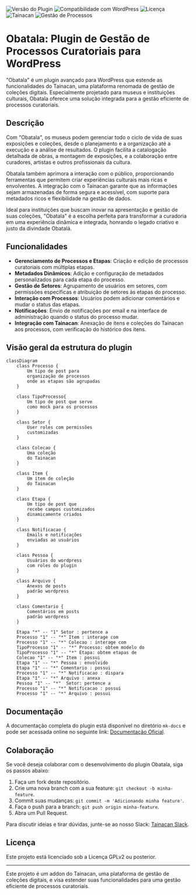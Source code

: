 ![Versão do Plugin](https://img.shields.io/badge/version-1.2.32-blue.svg)
![Compatibilidade com WordPress](https://img.shields.io/badge/WordPress-v5.7%2B-blue.svg)
![Licença](https://img.shields.io/badge/license-GPLv2-blue.svg)
![Tainacan](https://img.shields.io/badge/Tainacan-Addon-blue.svg)
![Gestão de Processos](https://img.shields.io/badge/Gestão-de_Processos-blue.svg)

# Obatala: Plugin de Gestão de Processos Curatoriais para WordPress

"Obatala" é um plugin avançado para WordPress que estende as funcionalidades do Tainacan, uma plataforma renomada de gestão de coleções digitais. Especialmente projetado para museus e instituições culturais, Obatala oferece uma solução integrada para a gestão eficiente de processos curatoriais.

## Descrição

Com "Obatala", os museus podem gerenciar todo o ciclo de vida de suas exposições e coleções, desde o planejamento e a organização até a execução e a análise de resultados. O plugin facilita a catalogação detalhada de obras, a montagem de exposições, e a colaboração entre curadores, artistas e outros profissionais da cultura.

Obatala também aprimora a interação com o público, proporcionando ferramentas que permitem criar experiências culturais mais ricas e envolventes. A integração com o Tainacan garante que as informações sejam armazenadas de forma segura e acessível, com suporte para metadados ricos e flexibilidade na gestão de dados.

Ideal para instituições que buscam inovar na apresentação e gestão de suas coleções, "Obatala" é a escolha perfeita para transformar a curadoria em uma experiência dinâmica e integrada, honrando o legado criativo e justo da divindade Obatalá.

## Funcionalidades

- **Gerenciamento de Processos e Etapas**: Criação e edição de processos curatoriais com múltiplas etapas.
- **Metadados Dinâmicos**: Adição e configuração de metadados personalizados para cada etapa do processo.
- **Gestão de Setores**: Agrupamento de usuários em setores, com permissões específicas e atribuição de setores às etapas do processo.
- **Interação com Processos**: Usuários podem adicionar comentários e mudar o status das etapas.
- **Notificações**: Envio de notificações por email e na interface de administração quando o status do processo mudar.
- **Integração com Tainacan**: Anexação de itens e coleções do Tainacan aos processos, com verificação do histórico dos itens.

## Visão geral da estrutura do plugin

```mermaid
classDiagram
    class Processo {
        Um tipo de post para 
        organização de processos
        onde as etapas são agrupadas
    }

    class TipoProcesso{
        Um tipo de post que serve
        como mock para os processos
    }

    class Setor {
        User roles com permissões
        customizadas
    }

    class Colecao {
        Uma coleção
        do Tainacan
    }

    class Item {
        Um item de coleção
        do Tainacan
    }

    class Etapa {
        Um tipo de post que
        recebe campos customizados
        dinamicamente criados
    }

    class Notificacao {
        Emails e notificações
        enviadas ao usuários
    }

    class Pessoa {
        Usuários do wordpress
        com roles do plugin
    }

    class Arquivo {
        Anexos de posts
        padrão wordpress
    }

    class Comentario {
        Comentários em posts
        padrão wordpress
    }

    Etapa "*" -- "1" Setor : pertence a
    Processo "1" -- "*" Item : interage com
    Processo "1" -- "*" Colecao : interage com
    TipoProcesso "1" -- "*" Processo: obtem modelo do
    TipoProcesso "1" -- "*" Etapa: obtem etapas de
    Colecao "1" -- "*" Item : possui
    Etapa "1" -- "*" Pessoa : envolvido
    Etapa "1" -- "*" Comentario : possui
    Processo "1" -- "*" Notificacao : dispara
    Etapa "1" -- "*" Arquivo : anexa
    Pessoa "1" -- "*"  Setor: pertence a
    Processo "1" -- "*" Notificacao : possui
    Processo "1" -- "*" Arquivo : possui
```

## Documentação

A documentação completa do plugin está disponível no diretório `mk-docs` e pode ser acessada online no seguinte link: [Documentação Oficial](https://nocs-lab.github.io/Obatala/).

## Colaboração

Se você deseja colaborar com o desenvolvimento do plugin Obatala, siga os passos abaixo:

1. Faça um fork deste repositório.
2. Crie uma nova branch com a sua feature: `git checkout -b minha-feature`.
3. Commit suas mudanças: `git commit -m 'Adicionando minha feature'`.
4. Faça o push para a branch: `git push origin minha-feature`.
5. Abra um Pull Request.

Para discutir ideias e tirar dúvidas, junte-se ao nosso Slack: [Tainacan Slack](https://tainacan.slack.com/).

## Licença

Este projeto está licenciado sob a Licença GPLv2 ou posterior.

---

Este projeto é um addon do Tainacan, uma plataforma de gestão de coleções digitais, e visa estender suas funcionalidades para uma gestão eficiente de processos curatoriais.
